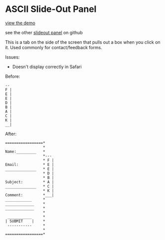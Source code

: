 # ASCII Slide-Out Panel

[view the demo](http://dechimp.github.io/ascii)

see the other [slideout panel](https://github.com/dechimp/slideout-panel) on github


This is a tab on the side of the screen that pulls out a box when you
click on it.  Used commonly for contact/feedback forms.

Issues:
- Doesn't display correctly in Safari

Before:

    --
    F |
    E |
    E |
    D |
    B |
    A |
    C |
    K |
    __|

After:

    =================*
                     *
    Name:_________   *
                     *---
                     * F |
    Email:           * E |
    ______________   * E |
                     * D |
                     * B |
    Subject:         * A |
    ______________   * C |
                     * K |
    Comment:         *___|
    ____________     *
    _____________    *
    _____________    *
                     *
     ___________     *
    | SUBMIT    |    *
     -----------     *
                     *
    =================*


